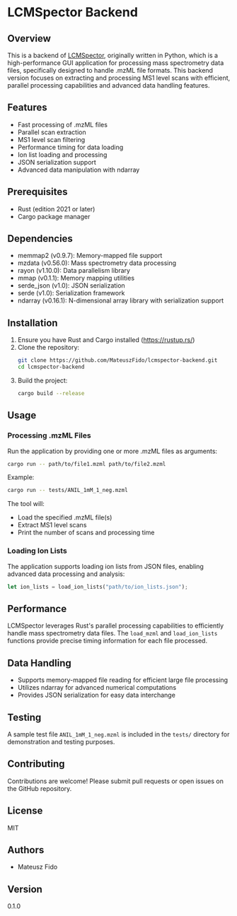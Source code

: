 # LCMSpector Backend

## Overview

This is a backend of [LCMSpector](https://github.com/MateuszFido/LCMSpector), originally written in Python, which is a high-performance GUI application for processing mass spectrometry data files, specifically designed to handle .mzML file formats. This backend version focuses on extracting and processing MS1 level scans with efficient, parallel processing capabilities and advanced data handling features.

## Features

- Fast processing of .mzML files
- Parallel scan extraction
- MS1 level scan filtering
- Performance timing for data loading
- Ion list loading and processing
- JSON serialization support
- Advanced data manipulation with ndarray

## Prerequisites

- Rust (edition 2021 or later)
- Cargo package manager

## Dependencies

- memmap2 (v0.9.7): Memory-mapped file support
- mzdata (v0.56.0): Mass spectrometry data processing
- rayon (v1.10.0): Data parallelism library
- mmap (v0.1.1): Memory mapping utilities
- serde_json (v1.0): JSON serialization
- serde (v1.0): Serialization framework
- ndarray (v0.16.1): N-dimensional array library with serialization support

## Installation

1. Ensure you have Rust and Cargo installed (https://rustup.rs/)
2. Clone the repository:
   ```bash
   git clone https://github.com/MateuszFido/lcmspector-backend.git
   cd lcmspector-backend
   ```
3. Build the project:
   ```bash
   cargo build --release
   ```

## Usage

### Processing .mzML Files

Run the application by providing one or more .mzML files as arguments:

```bash
cargo run -- path/to/file1.mzml path/to/file2.mzml
```

Example:
```bash
cargo run -- tests/ANIL_1mM_1_neg.mzml
```

The tool will:
- Load the specified .mzML file(s)
- Extract MS1 level scans
- Print the number of scans and processing time

### Loading Ion Lists

The application supports loading ion lists from JSON files, enabling advanced data processing and analysis:

```rust
let ion_lists = load_ion_lists("path/to/ion_lists.json");
```

## Performance

LCMSpector leverages Rust's parallel processing capabilities to efficiently handle mass spectrometry data files. The `load_mzml` and `load_ion_lists` functions provide precise timing information for each file processed.

## Data Handling

- Supports memory-mapped file reading for efficient large file processing
- Utilizes ndarray for advanced numerical computations
- Provides JSON serialization for easy data interchange

## Testing

A sample test file `ANIL_1mM_1_neg.mzml` is included in the `tests/` directory for demonstration and testing purposes.

## Contributing

Contributions are welcome! Please submit pull requests or open issues on the GitHub repository.

## License

MIT

## Authors

- Mateusz Fido

## Version

0.1.0
